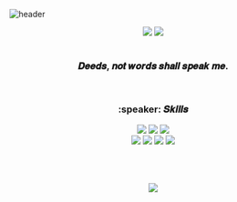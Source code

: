 ![header](https://capsule-render.vercel.app/api?type=waving&color=80deea&height=300&section=header&text=Lawen-s%20🚀🚀&animation=twinkling&fontColor=fafafa&fontSize=90&rotate=345)

<div align="center">
    <a href="https://baam.tistory.com/" target="_blank"><img src="https://img.shields.io/badge/BLOG-1976d2?style=flat-square&logo=Diaspora&logoColor=white"/></a> <img src="https://img.shields.io/badge/bg920611@gmail.com-d81b60?style=flat-square&logo=Gmail&logoColor=white"/>
</br>
</br>
<h3>𝑫𝒆𝒆𝒅𝒔, 𝒏𝒐𝒕 𝒘𝒐𝒓𝒅𝒔 𝒔𝒉𝒂𝒍𝒍 𝒔𝒑𝒆𝒂𝒌 𝒎𝒆.</h3>
</br>
  <h3>:speaker: 𝑺𝒌𝒊𝒍𝒍𝒔</h3>
  <a href="https://baam.tistory.com/" target="_blank"><img src="https://img.shields.io/badge/React-61DAFB?style=flat-square&logo=React&logoColor=white"/></a>  <a href="https://baam.tistory.com/" target="_blank"><img src="https://img.shields.io/badge/JavaScript-F7DF1E?style=flat-square&logo=JavaScript&logoColor=white"/></a> <a href="https://baam.tistory.com/" target="_blank"><img src="https://img.shields.io/badge/Node.js-339933?style=flat-square&logo=Node.js&logoColor=white"/></a></br> <a href="https://baam.tistory.com/" target="_blank"><img src="https://img.shields.io/badge/Express-4169E1?style=flat-square&logo=Express&logoColor=white"/></a> <a href="https://baam.tistory.com/" target="_blank"><img src="https://img.shields.io/badge/MySQL-4479A1?style=flat-square&logo=MySQL&logoColor=white"/></a> <a href="https://baam.tistory.com/" target="_blank"><img src="https://img.shields.io/badge/Sequelize-52B0E7?style=flat-square&logo=Sequelize&logoColor=white"/></a> <a href="https://baam.tistory.com/" target="_blank"><img src="https://img.shields.io/badge/AWS-232F3E?style=flat-square&logo=Amazon AWS&logoColor=white"/></a>
</div>
</br>
</br>
</br>
<p align="center"><img src="https://github-readme-stats.vercel.app/api?username=Lawen-s&show_icons=true&theme=buefy"/></p>
<!--
**Lawen-s/Lawen-s** is a ✨ _special_ ✨ repository because its `README.md` (this file) appears on your GitHub profile.

Here are some ideas to get you started:

- 🔭 I’m currently working on ...
- 🌱 I’m currently learning ...
- 👯 I’m looking to collaborate on ...
- 🤔 I’m looking for help with ...
- 💬 Ask me about ...
- 📫 How to reach me: ...
- 😄 Pronouns: ...
- ⚡ Fun fact: ...
-->

